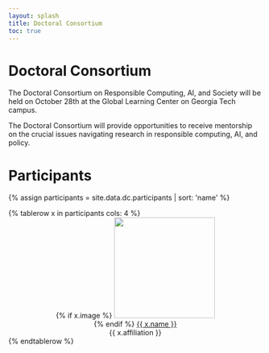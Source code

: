 ```yaml
---
layout: splash
title: Doctoral Consortium
toc: true
---
```


<h1>Doctoral Consortium</h1>

The Doctoral Consortium on Responsible Computing, AI, and Society will be held on October 28th at the Global Learning Center on Georgia Tech campus.

The Doctoral Consortium will provide opportunities to receive mentorship on the crucial issues navigating research in responsible computing, AI, and policy.

<h1>Participants</h1>

{% assign participants = site.data.dc.participants | sort: 'name' %}

<table>
{% tablerow x in participants cols: 4 %}
<div id="{{ x.name }}" style="text-align:center;">
{% if x.image %}
<img src="{{ x.image }}" style="height:200px;width:auto;"><br>
{% endif %}
<a href="{{ x.website }}">{{ x.name }}</a><br>
{{ x.affiliation }}
</div>
{% endtablerow %}
</table>